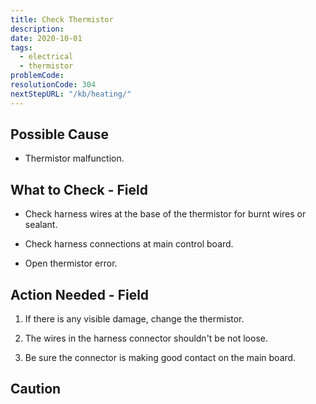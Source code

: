 ```yaml
---
title: Check Thermistor
description:
date: 2020-10-01
tags:
  - electrical
  - thermistor
problemCode: 
resolutionCode: 304
nextStepURL: "/kb/heating/"
---
```

## Possible Cause

- Thermistor malfunction.

## What to Check - Field

- Check harness wires at the base of  the thermistor for burnt wires or sealant.

- Check harness connections at main control board.

- Open thermistor error.

## Action Needed - Field

1) If there is any visible damage, change the thermistor.

2) The wires in the harness connector shouldn't be not loose.

3) Be sure the connector is making good contact on the main board.

## Caution